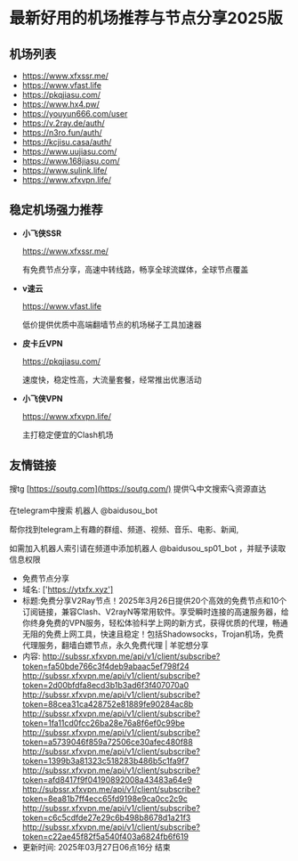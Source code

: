 # 最新好用的机场推荐与节点分享2025版

## 机场列表
* https://www.xfxssr.me/
* https://www.vfast.life
* https://pkqjiasu.com/
* https://www.hx4.pw/ 
* https://youyun666.com/user
* https://v.2ray.de/auth/
* https://n3ro.fun/auth/
* https://kcjisu.casa/auth/
* https://www.uujiasu.com/
* https://www.168jiasu.com/
* https://www.sulink.life/
* https://www.xfxvpn.life/

## 稳定机场强力推荐

+ **小飞侠SSR**
  
   https://www.xfxssr.me/
   
   有免费节点分享，高速中转线路，畅享全球流媒体，全球节点覆盖
   
+ **v速云**
  
   https://www.vfast.life
   
   低价提供优质中高端翻墙节点的机场梯子工具加速器
   
+ **皮卡丘VPN**
  
   https://pkqjiasu.com/
   
   速度快，稳定性高，大流量套餐，经常推出优惠活动
   
+ **小飞侠VPN**
  
   https://www.xfxvpn.life/
   
   主打稳定便宜的Clash机场

## 友情链接

搜tg [https://soutg.com](https://soutg.com/) 提供🔍中文搜索🔍资源直达

在telegram中搜索 机器人 @baidusou_bot

帮你找到telegram上有趣的群组、频道、视频、音乐、电影、新闻,

如需加入机器人索引请在频道中添加机器人 @baidusou_sp01_bot ，并赋予读取信息权限

- 免费节点分享 
- 域名: ['https://ytxfx.xyz'] 
- 标题:免费分享V2Ray节点！2025年3月26日提供20个高效的免费节点和10个订阅链接，兼容Clash、V2rayN等常用软件。享受瞬时连接的高速服务器，给你终身免费的VPN服务，轻松体验科学上网的新方式，获得优质的代理，畅通无阻的免费上网工具，快速且稳定！包括Shadowsocks，Trojan机场，免费代理服务，翻墙白嫖节点，永久免费代理  |  羊驼想分享 
- 内容: 
http://subssr.xfxvpn.me/api/v1/client/subscribe?token=fa50bde766c3f4deb9abaac5ef798f24
http://subssr.xfxvpn.me/api/v1/client/subscribe?token=2d00bfdfa8ecd3b1b3ad6f3f407070a0
http://subssr.xfxvpn.me/api/v1/client/subscribe?token=88cea31ca428752e81889fe90284ac8b
http://subssr.xfxvpn.me/api/v1/client/subscribe?token=1fa11cd0fcc26ba28e76a8f6ef0c99be
http://subssr.xfxvpn.me/api/v1/client/subscribe?token=a5739046f859a72506ce30afec480f88
http://subssr.xfxvpn.me/api/v1/client/subscribe?token=1399b3a81323c518283b486b5c1fa9f7
http://subssr.xfxvpn.me/api/v1/client/subscribe?token=afd8417f9f04190892008a43483a64e9
http://subssr.xfxvpn.me/api/v1/client/subscribe?token=8ea81b7ff4ecc65fd9198e9ca0cc2c9c
http://subssr.xfxvpn.me/api/v1/client/subscribe?token=c6c5cdfde27e29c6b498b8678d1a21f3
http://subssr.xfxvpn.me/api/v1/client/subscribe?token=c22ae45f82f5a540f403a6824fb6f619 
- 更新时间: 2025年03月27日06点16分 
结束
